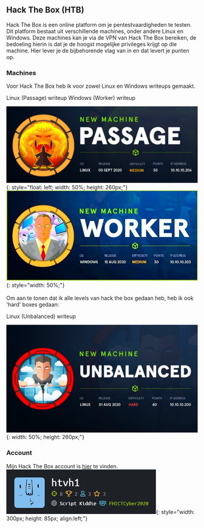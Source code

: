## Hack The Box (HTB)
Hack The Box is een online platform om je pentestvaardigheden te testen. Dit platform bestaat uit verschillende
machines, onder andere Linux en Windows. Deze machines kan je via de VPN van Hack The Box bereiken, de bedoeling hierin
is dat je de hoogst mogelijke privileges krijgt op die machine. Hier lever je de bijbehorende vlag van in en dat levert
je punten op.

### Machines
Voor Hack The Box heb ik voor zowel Linux en Windows writeups gemaakt.

<a class="downloadlink" onClick="passwd('../files/Passage-writeup_TvH.docx','Linux (Passage) writeup')">Linux (Passage) writeup</a>
<a class="downloadlink" id="windowslink" onClick="passwd('../files/Worker_writeup.docx','Windows (Worker) writeup')">Windows (Worker) writeup</a>

![Linux machine writeup](/images/htb/Passage.png){: style="float: left; width: 50%; height: 260px;"}
![Windows machine writeup](/images/htb/worker.jpg){: style="width: 50%;"}
<br />
<br />
Om aan te tonen dat ik alle levels van hack the box gedaan heb, heb ik ook 'hard' boxes gedaan:

<a class="downloadlink" onClick="passwd('../files/Unbalanced-writeup_TvH.docx','Linux (Unbalanced) writeup')">Linux (Unbalanced) writeup</a>

![Unbalanced machine writeup](/images/htb/unbalanced.jpg){: width: 50%; height: 260px;"}
<br />
### Account
Mijn Hack The Box account is [hier](https://www.hackthebox.eu/home/users/profile/393681) te vinden. <br>
![Profile HTB](/images/htb/htb.PNG){: style="width: 300px; height: 85px; align:left;"}
<br />



